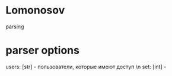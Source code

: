 # Lomonosov
parsing

# parser options
users: [str] - пользователи, которые имеют доступ \n
set: [int] - 